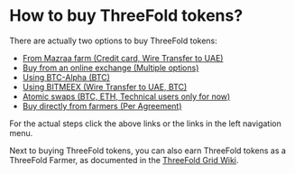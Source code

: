 # How to buy ThreeFold tokens?

There are actually two options to buy ThreeFold tokens:
- [From Mazraa farm (Credit card, Wire Transfer to UAE)](/how_to_buy/mazraa.md)
- [Buy from an online exchange (Multiple options)](/how_to_buy/buy_from_exchange.md)
- [Using BTC-Alpha (BTC)](/how_to_buy/btc-alpha.md) 
- [Using BITMEEX (Wire Transfer to UAE, BTC)](/how_to_buy/bitmeex.md)
- [Atomic swaps (BTC, ETH, Technical users only for now)](/how_to_buy/atomicswapslink.md)
- [Buy directly from farmers (Per Agreement)](/how_to_buy/buy_from_farmer.md)

For the actual steps click the above links or the links in the left navigation menu. 

Next to buying ThreeFold tokens, you can also earn ThreeFold tokens as a ThreeFold Farmer, as documented in the [ThreeFold Grid Wiki](https://threefoldfoundation.github.io/info_grid/#/).
